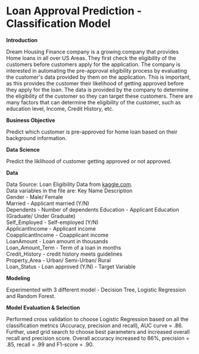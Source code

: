 # Loan Approval Prediction - Classification Model
   
**Introduction**  
  
Dream Housing Finance company is a growing company that provides Home loans in all over US Areas. They first check the eligibility of the customers before customers apply for the application. The company is interested in automating the pre-approval eligibility process by evaluating the customer's data provided by them on the application. This is important, as this provides the customer their likelihood of getting approved before they apply for the loan. The data is provided by the company to determine the eligibility of the customer so they can target these customers. There are many factors that can determine the eligibility of the customer, such as education level, Income, Credit History, etc.

**Business Objective**

Predict which customer is pre-approved for home loan based on their background information.

**Data Science**

Predict the liklihood of customer getting approved or not approved.
  
**Data**  
   
Data Source: Loan Eligibility Data from [kaggle.com](https://www.kaggle.com/vikasukani/loan-eligible-dataset?select=loan-train.csv).  
Data variables in the file are: Key Name Description   
Gender - Male/ Female  
Married - Applicant married (Y/N)  
Dependents - Number of dependents Education - Applicant Education (Graduate/ Under Graduate)  
Self_Employed - Self-employed (Y/N)  
ApplicantIncome - Applicant income  
CoapplicantIncome - Coapplicant income  
LoanAmount - Loan amount in thousands  
Loan_Amount_Term - Term of a loan in months  
Credit_History - credit history meets guidelines  
Property_Area - Urban/ Semi-Urban/ Rural  
Loan_Status - Loan approved (Y/N) - Target Variable

**Modeling**

Experimented with 3 different model - Decision Tree, Logistic Regression and Random Forest.

**Model Evaluation & Selection**

Performed cross validation to choose Logistic Regression based on all the classification metrics (Accuracy, precision and recall), AUC curve = .86. Further, used grid search to choose best parameters and increased overall recall and precision score. Overall accuracy increased to 86%, precision = .85, recall = .99 and F1-score = .90.  
